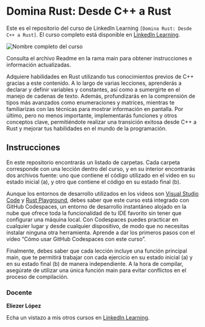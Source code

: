 # Domina Rust: Desde C++ a Rust
Este es el repositorio del curso de LinkedIn Learning `[Domina Rust: Desde C++ a Rust]`. El curso completo está disponible en [LinkedIn Learning][lil-course-url].

![Nombre completo del curso][lil-thumbnail-url] 

Consulta el archivo Readme en la rama main para obtener instrucciones e información actualizadas.


Adquiere habilidades en Rust utilizando tus conocimientos previos de C++ gracias a este contenido. A lo largo de varias lecciones, aprenderás a declarar y definir variables y constantes, así como a sumergirte en el manejo de cadenas de texto. Además, profundizarás en la comprensión de tipos más avanzados como enumeraciones y matrices, mientras te familiarizas con las técnicas para mostrar información en pantalla. Por último, pero no menos importante, implementarás funciones y otros conceptos clave, permitiéndote realizar una transición exitosa desde C++ a Rust y mejorar tus habilidades en el mundo de la programación.

## Instrucciones
En este repositorio encontrarás un listado de carpetas. Cada carpeta corresponde con una lección dentro del curso, y en su interior encontrarás dos archivos fuente: uno que contiene el código utilizado en el video en su estado inicial (a), y otro que contiene el código en su estado final (b).

Aunque los entornos de desarrollo utilizados en los videos son [Visual Studio Code](https://code.visualstudio.com/) y [Rust Playground](https://play.rust-lang.org/), debes saber que este curso está integrado con GitHub Codespaces, un entorno de desarrollo instantáneo alojado en la nube que ofrece toda la funcionalidad de tu IDE favorito sin tener que configurar una máquina local. Con Codespaces puedes practicar en cualquier lugar y desde cualquier dispositivo, de modo que no necesitas instalar ninguna otra herramienta. Aprende a dar los primeros pasos con el vídeo “Cómo usar GitHub Codespaces con este curso”.

Finalmente, debes saber que cada lección incluye una función principal main, que te permitirá trabajar con cada ejercicio en su estado inicial (a) y en su estado final (b) de manera independiente. A la hora de compilar, asegúrate de utilizar una única función main para evitar conflictos en el proceso de compilación.

### Docente

**Eliezer López**

Echa un vistazo a mis otros cursos en [LinkedIn Learning](https://www.linkedin.com/learning/instructors/eliezer-lopez).

[0]: # (Replace these placeholder URLs with actual course URLs)
[lil-course-url]: https://www.linkedin.com/learning/building-a-graphql-project-with-react-js
[lil-thumbnail-url]: https://cdn.lynda.com/course/2875095/2875095-1615224395432-16x9.jpg


[1]: # (End of ES-Instruction ###############################################################################################)
